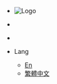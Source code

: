 <!-- Logo 放左側 -->

- <img src="assets/brand_gips.svg" alt="Logo" class="navbar-logo">

<!-- Home icon 放右側 -->

- [<i class="fa-solid fa-anchor home-icon"></i>](http://localhost:8686/rtls/app)

- [<i class="fa-solid fa-house home-icon"></i>](https://www.gips.com.tw/en/)

- Lang
  - [En](/)
  - [繁體中文](/tw/)
